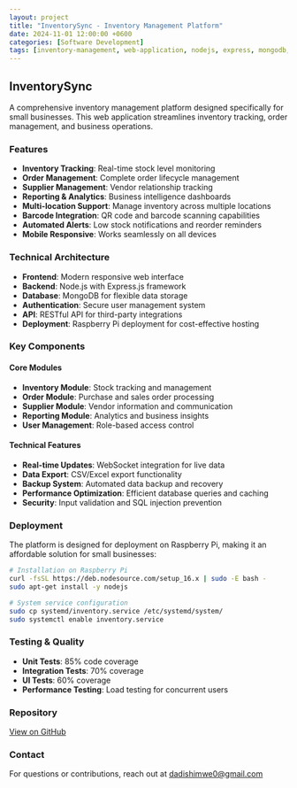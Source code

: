 ```yaml
---
layout: project
title: "InventorySync - Inventory Management Platform"
date: 2024-11-01 12:00:00 +0600
categories: [Software Development]
tags: [inventory-management, web-application, nodejs, express, mongodb, business-automation]
---
```


## InventorySync

A comprehensive inventory management platform designed specifically for small businesses. This web application streamlines inventory tracking, order management, and business operations.

### Features

- **Inventory Tracking**: Real-time stock level monitoring
- **Order Management**: Complete order lifecycle management
- **Supplier Management**: Vendor relationship tracking
- **Reporting & Analytics**: Business intelligence dashboards
- **Multi-location Support**: Manage inventory across multiple locations
- **Barcode Integration**: QR code and barcode scanning capabilities
- **Automated Alerts**: Low stock notifications and reorder reminders
- **Mobile Responsive**: Works seamlessly on all devices

### Technical Architecture

- **Frontend**: Modern responsive web interface
- **Backend**: Node.js with Express.js framework
- **Database**: MongoDB for flexible data storage
- **Authentication**: Secure user management system
- **API**: RESTful API for third-party integrations
- **Deployment**: Raspberry Pi deployment for cost-effective hosting

### Key Components

#### Core Modules
- **Inventory Module**: Stock tracking and management
- **Order Module**: Purchase and sales order processing
- **Supplier Module**: Vendor information and communication
- **Reporting Module**: Analytics and business insights
- **User Management**: Role-based access control

#### Technical Features
- **Real-time Updates**: WebSocket integration for live data
- **Data Export**: CSV/Excel export functionality
- **Backup System**: Automated data backup and recovery
- **Performance Optimization**: Efficient database queries and caching
- **Security**: Input validation and SQL injection prevention

### Deployment

The platform is designed for deployment on Raspberry Pi, making it an affordable solution for small businesses:

```bash
# Installation on Raspberry Pi
curl -fsSL https://deb.nodesource.com/setup_16.x | sudo -E bash -
sudo apt-get install -y nodejs

# System service configuration
sudo cp systemd/inventory.service /etc/systemd/system/
sudo systemctl enable inventory.service
```

### Testing & Quality

- **Unit Tests**: 85% code coverage
- **Integration Tests**: 70% coverage
- **UI Tests**: 60% coverage
- **Performance Testing**: Load testing for concurrent users

### Repository

[View on GitHub](https://github.com/dadishimwe/InventorySync.git)

### Contact

For questions or contributions, reach out at [dadishimwe0@gmail.com](mailto:dadishimwe0@gmail.com) 